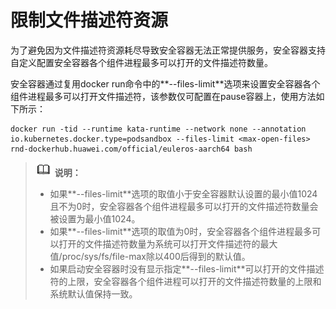 # 限制文件描述符资源<a name="ZH-CN_TOPIC_0188508981"></a>

为了避免因为文件描述符资源耗尽导致安全容器无法正常提供服务，安全容器支持自定义配置安全容器各个组件进程最多可以打开的文件描述符数量。

安全容器通过复用docker run命令中的**--files-limit**选项来设置安全容器各个组件进程最多可以打开文件描述符，该参数仅可配置在pause容器上，使用方法如下所示：

```
docker run -tid --runtime kata-runtime --network none --annotation io.kubernetes.docker.type=podsandbox --files-limit <max-open-files> rnd-dockerhub.huawei.com/official/euleros-aarch64 bash
```

>![](public_sys-resources/icon-note.gif) **说明：**   
>-   如果**--files-limit**选项的取值小于安全容器默认设置的最小值1024且不为0时，安全容器各个组件进程最多可以打开的文件描述符数量会被设置为最小值1024。  
>-   如果**--files-limit**选项的取值为0时，安全容器各个组件进程最多可以打开的文件描述符数量为系统可以打开文件描述符的最大值/proc/sys/fs/file-max除以400后得到的默认值。  
>-   如果启动安全容器时没有显示指定**--files-limit**可以打开的文件描述符的上限，安全容器各个组件进程可以打开的文件描述符数量的上限和系统默认值保持一致。  

